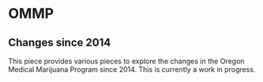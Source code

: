 # OMMP
## Changes since 2014
This piece provides various pieces to explore the changes in the Oregon Medical Marijuana Program since 2014. This is currently a work in progress.

